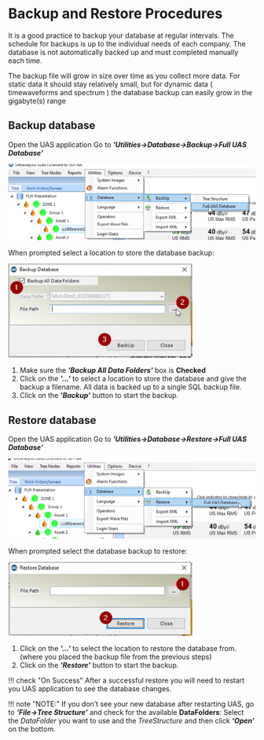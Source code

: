 # Backup and Restore Procedures

It is a good practice to backup your database at regular intervals. The schedule for backups is up to the individual needs of each company. The database is not automatically backed up and must completed manually each time.

The backup file will grow in size over time as you collect more data. For static data it should stay relatively small, but for dynamic data ( timewaveforms and spectrum ) the database backup can easily grow in the gigabyte(s) range

## Backup database

Open the UAS application
Go to ***'Utilities->Database->Backup->Full UAS Database'***

![UAS2 Backup Full Database](images/backup-full-database.png)

When prompted select a location to store the database backup:

![UAS2 Backup Window](images/backup-window.png )

1. Make sure the ***'Backup All Data Folders'*** box is **Checked**
2. Click on the ***'...'*** to select a location to store the database and give the backup a filename. All data is backed up to a single SQL backup file.
3. Click on the ***'Backup'*** button to start the backup.

## Restore database

Open the UAS application
Go to ***'Utilities->Database->Restore->Full UAS Database'***

![UAS License Window](images/restore-full-database.png)

When prompted select the database backup to restore:

![UAS2 Restore Window](images/restore-window.png)

1. Click on the ***'...'***  to select the location to restore the database from. (where you placed the backup file from the previous steps)
2. Click on the ***'Restore'*** button to start the backup.

!!! check "On Success"
    After a successful restore you will need to restart you UAS application to see the database changes.

!!! note "NOTE:"
    If you don’t see your new database after restarting UAS, go to ***‘File->Tree Structure’*** and check for the available **DataFolders**:
    Select the *DataFolder* you want to use and the *TreeStructure* and then click ***‘Open’*** on the bottom.
